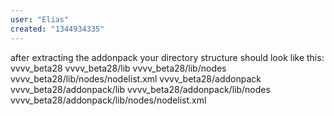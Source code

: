 ```yaml
---
user: "Elias"
created: "1344934335"
---
```


after extracting the addonpack your directory structure should look like this:
 vvvv_beta28
 vvvv_beta28/lib
 vvvv_beta28/lib/nodes
 vvvv_beta28/lib/nodes/nodelist.xml
 vvvv_beta28/addonpack
 vvvv_beta28/addonpack/lib
 vvvv_beta28/addonpack/lib/nodes
 vvvv_beta28/addonpack/lib/nodes/nodelist.xml
